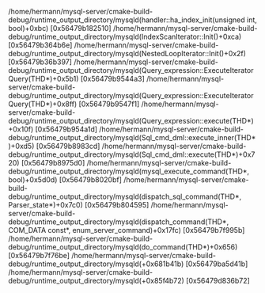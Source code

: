 /home/hermann/mysql-server/cmake-build-debug/runtime_output_directory/mysqld(handler::ha_index_init(unsigned int, bool)+0xbc) [0x56479b182510]
/home/hermann/mysql-server/cmake-build-debug/runtime_output_directory/mysqld(IndexScanIterator<false>::Init()+0xca) [0x56479b364b6e]
/home/hermann/mysql-server/cmake-build-debug/runtime_output_directory/mysqld(NestedLoopIterator::Init()+0x2f) [0x56479b36b397]
/home/hermann/mysql-server/cmake-build-debug/runtime_output_directory/mysqld(Query_expression::ExecuteIteratorQuery(THD*)+0x5b1) [0x56479b9544a3]
/home/hermann/mysql-server/cmake-build-debug/runtime_output_directory/mysqld(Query_expression::ExecuteIteratorQuery(THD*)+0x8ff) [0x56479b9547f1]
/home/hermann/mysql-server/cmake-build-debug/runtime_output_directory/mysqld(Query_expression::execute(THD*)+0x10f) [0x56479b954a1d]
/home/hermann/mysql-server/cmake-build-debug/runtime_output_directory/mysqld(Sql_cmd_dml::execute_inner(THD*)+0xd5) [0x56479b8983cd]
/home/hermann/mysql-server/cmake-build-debug/runtime_output_directory/mysqld(Sql_cmd_dml::execute(THD*)+0x720) [0x56479b8975d0]
/home/hermann/mysql-server/cmake-build-debug/runtime_output_directory/mysqld(mysql_execute_command(THD*, bool)+0x5d0d) [0x56479b8020bf]
/home/hermann/mysql-server/cmake-build-debug/runtime_output_directory/mysqld(dispatch_sql_command(THD*, Parser_state*)+0x7c0) [0x56479b804595]
/home/hermann/mysql-server/cmake-build-debug/runtime_output_directory/mysqld(dispatch_command(THD*, COM_DATA const*, enum_server_command)+0x17fc) [0x56479b7f995b]
/home/hermann/mysql-server/cmake-build-debug/runtime_output_directory/mysqld(do_command(THD*)+0x656) [0x56479b7f76be]
/home/hermann/mysql-server/cmake-build-debug/runtime_output_directory/mysqld(+0x681b41b) [0x56479ba5d41b]
/home/hermann/mysql-server/cmake-build-debug/runtime_output_directory/mysqld(+0x85f4b72) [0x56479d836b72]